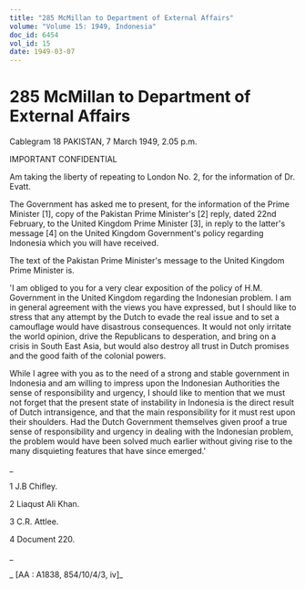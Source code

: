 ```yaml
---
title: "285 McMillan to Department of External Affairs"
volume: "Volume 15: 1949, Indonesia"
doc_id: 6454
vol_id: 15
date: 1949-03-07
---
```


# 285 McMillan to Department of External Affairs

Cablegram 18 PAKISTAN, 7 March 1949, 2.05 p.m.

IMPORTANT CONFIDENTIAL

Am taking the liberty of repeating to London No. 2, for the information of Dr. Evatt.

The Government has asked me to present, for the information of the Prime Minister [1], copy of the Pakistan Prime Minister's [2] reply, dated 22nd February, to the United Kingdom Prime Minister [3], in reply to the latter's message [4] on the United Kingdom Government's policy regarding Indonesia which you will have received.

The text of the Pakistan Prime Minister's message to the United Kingdom Prime Minister is.

'I am obliged to you for a very clear exposition of the policy of H.M. Government in the United Kingdom regarding the Indonesian problem. I am in general agreement with the views you have expressed, but I should like to stress that any attempt by the Dutch to evade the real issue and to set a camouflage would have disastrous consequences. It would not only irritate the world opinion, drive the Republicans to desperation, and bring on a crisis in South East Asia, but would also destroy all trust in Dutch promises and the good faith of the colonial powers.

While I agree with you as to the need of a strong and stable government in Indonesia and am willing to impress upon the Indonesian Authorities the sense of responsibility and urgency, I should like to mention that we must not forget that the present state of instability in Indonesia is the direct result of Dutch intransigence, and that the main responsibility for it must rest upon their shoulders. Had the Dutch Government themselves given proof a true sense of responsibility and urgency in dealing with the Indonesian problem, the problem would have been solved much earlier without giving rise to the many disquieting features that have since emerged.'

_

1 J.B Chifley.

2 Liaqust Ali Khan.

3 C.R. Attlee.

4 Document 220.

_

_ [AA : A1838, 854/10/4/3, iv]_
